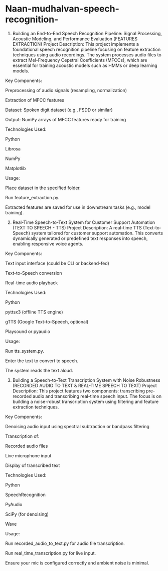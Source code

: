 # Naan-mudhalvan-speech-recognition-
1. Building an End-to-End Speech Recognition Pipeline: Signal Processing, Acoustic Modeling, and Performance Evaluation (FEATURES EXTRACTION)
Project Description:
This project implements a foundational speech recognition pipeline focusing on feature extraction techniques using audio recordings. The system processes audio files to extract Mel-Frequency Cepstral Coefficients (MFCCs), which are essential for training acoustic models such as HMMs or deep learning models.

Key Components:

Preprocessing of audio signals (resampling, normalization)

Extraction of MFCC features

Dataset: Spoken digit dataset (e.g., FSDD or similar)

Output: NumPy arrays of MFCC features ready for training

Technologies Used:

Python

Librosa

NumPy

Matplotlib

Usage:

Place dataset in the specified folder.

Run feature_extraction.py.

Extracted features are saved for use in downstream tasks (e.g., model training).

2. Real-Time Speech-to-Text System for Customer Support Automation (TEXT TO SPEECH - TTS)
Project Description:
A real-time TTS (Text-to-Speech) system tailored for customer support automation. This converts dynamically generated or predefined text responses into speech, enabling responsive voice agents.

Key Components:

Text input interface (could be CLI or backend-fed)

Text-to-Speech conversion

Real-time audio playback

Technologies Used:

Python

pyttsx3 (offline TTS engine)

gTTS (Google Text-to-Speech, optional)

Playsound or pyaudio

Usage:

Run tts_system.py.

Enter the text to convert to speech.

The system reads the text aloud.

3. Building a Speech-to-Text Transcription System with Noise Robustness (RECORDED AUDIO TO TEXT & REAL-TIME SPEECH TO TEXT)
Project Description:
This project features two components: transcribing pre-recorded audio and transcribing real-time speech input. The focus is on building a noise-robust transcription system using filtering and feature extraction techniques.

Key Components:

Denoising audio input using spectral subtraction or bandpass filtering

Transcription of:

Recorded audio files

Live microphone input

Display of transcribed text

Technologies Used:

Python

SpeechRecognition

PyAudio

SciPy (for denoising)

Wave

Usage:

Run recorded_audio_to_text.py for audio file transcription.

Run real_time_transcription.py for live input.

Ensure your mic is configured correctly and ambient noise is minimal.
